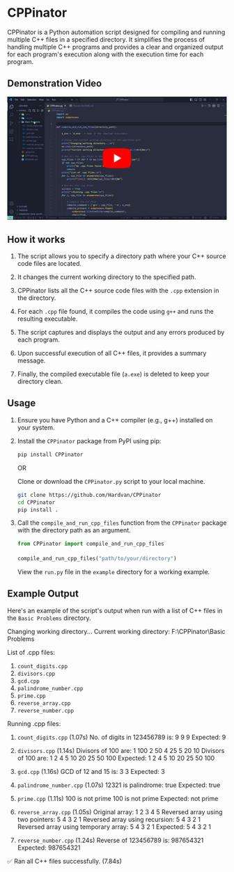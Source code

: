 # CPPinator

CPPinator is a Python automation script designed for compiling and running multiple C++ files in a specified directory. It simplifies the process of handling multiple C++ programs and provides a clear and organized output for each program's execution along with the execution time for each program.

## Demonstration Video

[![CPPinator Demonstration](./video/thumbnail2.png)](https://youtu.be/qgBa7JOgGF4)

## How it works

1. The script allows you to specify a directory path where your C++ source code files are located.

2. It changes the current working directory to the specified path.

3. CPPinator lists all the C++ source code files with the `.cpp` extension in the directory.

4. For each `.cpp` file found, it compiles the code using `g++` and runs the resulting executable.

5. The script captures and displays the output and any errors produced by each program.

6. Upon successful execution of all C++ files, it provides a summary message.

7. Finally, the compiled executable file (`a.exe`) is deleted to keep your directory clean.

## Usage

1. Ensure you have Python and a C++ compiler (e.g., g++) installed on your system.

2. Install the `CPPinator` package from PyPI using pip:

   ```bash
   pip install CPPinator
   ```

   OR

   Clone or download the `CPPinator.py` script to your local machine.

   ```bash
   git clone https://github.com/Hardvan/CPPinator
   cd CPPinator
   pip install .
   ```

3. Call the `compile_and_run_cpp_files` function from the `CPPinator` package with the directory path as an argument.

   ```python
   from CPPinator import compile_and_run_cpp_files

   compile_and_run_cpp_files("path/to/your/directory")
   ```

   View the `run.py` file in the `example` directory for a working example.

## Example Output

Here's an example of the script's output when run with a list of C++ files in the `Basic Problems` directory.

Changing working directory...
Current working directory: F:\CPPinator\Basic Problems

List of .cpp files:

1. `count_digits.cpp`
2. `divisors.cpp`
3. `gcd.cpp`
4. `palindrome_number.cpp`
5. `prime.cpp`
6. `reverse_array.cpp`
7. `reverse_number.cpp`

Running .cpp files:

1. `count_digits.cpp` (1.07s)
   No. of digits in 123456789 is:
   9
   9
   9
   Expected: 9

2. `divisors.cpp` (1.14s)
   Divisors of 100 are:
   1 100 2 50 4 25 5 20 10
   Divisors of 100 are:
   1 2 4 5 10 20 25 50 100
   Expected: 1 2 4 5 10 20 25 50 100

3. `gcd.cpp` (1.16s)
   GCD of 12 and 15 is:
   3
   3
   Expected: 3

4. `palindrome_number.cpp` (1.07s)
   12321 is palindrome: true
   Expected: true

5. `prime.cpp` (1.11s)
   100 is not prime
   100 is not prime
   Expected: not prime

6. `reverse_array.cpp` (1.05s)
   Original array:
   1 2 3 4 5
   Reversed array using two pointers:
   5 4 3 2 1
   Reversed array using recursion:
   5 4 3 2 1
   Reversed array using temporary array:
   5 4 3 2 1
   Expected: 5 4 3 2 1

7. `reverse_number.cpp` (1.24s)
   Reverse of 123456789 is: 987654321
   Expected: 987654321

✅ Ran all C++ files successfully. (7.84s)
